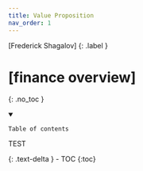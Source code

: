 ```yaml
---
title: Value Proposition
nav_order: 1
---
```


[Frederick Shagalov]
{: .label }

# [finance overview]
{: .no_toc }

<details open markdown="block">
  <summary>
   
    Table of contents
   TEST
  </summary>
  {: .text-delta }
- TOC
{:toc}
</details>
